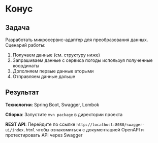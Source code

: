 # Конус

## Задача

Разработать микросервис-адаптер для преобразования данных. Сценарий работы:

1. Получаем данные (см. структуру ниже)
2. Запрашиваем данные с сервиса погоды используя полученные координаты
3. Дополняем первые данные вторыми
4. Отправляем данные дальше 

## Результат

**Технологии**: Spring Boot, Swagger, Lombok

**Сборка**: Запустите ```mvn package``` в директории проекта

**REST API**: Перейдите по ссылке ```http://localhost:8080/swagger-ui/index.html``` чтобы ознакомиться с документацией OpenAPI и протестировать API через Swagger 



